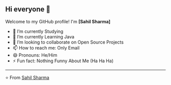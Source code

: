 ## Hi everyone 👋

Welcome to my GitHub profile! I'm **[Sahil Sharma]**

- 🔭 I’m currently Studying
- 🌱 I’m currently Learning Java
- 👯 I’m looking to collaborate on Open Source Projects
- 📫 How to reach me: Only Email
- 😄 Pronouns: He/Him
- ⚡ Fun fact: Nothing Funny About Me (Ha Ha Ha)

---
⭐️ From [Sahil Sharma](https://github.com/sahilsharma19072002)
